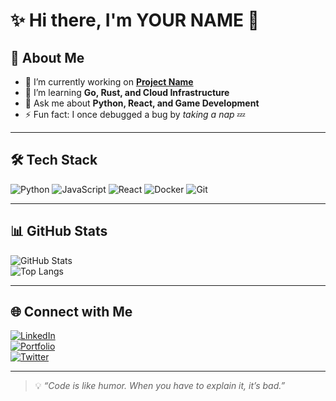 # ✨ Hi there, I'm YOUR NAME 👋 

## 🚀 About Me
- 🔭 I’m currently working on **[Project Name](https://github.com/yourproject)**
- 🌱 I’m learning **Go, Rust, and Cloud Infrastructure**
- 💬 Ask me about **Python, React, and Game Development**
- ⚡ Fun fact: I once debugged a bug by *taking a nap* 💤

---

## 🛠️ Tech Stack
![Python](https://img.shields.io/badge/Python-3776AB?logo=python&logoColor=white)
![JavaScript](https://img.shields.io/badge/JavaScript-333?logo=javascript&logoColor=F7DF1E)
![React](https://img.shields.io/badge/React-20232A?logo=react&logoColor=61DAFB)
![Docker](https://img.shields.io/badge/Docker-0db7ed?logo=docker&logoColor=white)
![Git](https://img.shields.io/badge/Git-F05032?logo=git&logoColor=white)

---

## 📊 GitHub Stats
![GitHub Stats](https://github-readme-stats.vercel.app/api?username=USERNAME&show_icons=true&theme=tokyonight)  
![Top Langs](https://github-readme-stats.vercel.app/api/top-langs/?username=USERNAME&layout=compact&theme=tokyonight)

---

## 🌐 Connect with Me
[![LinkedIn](https://img.shields.io/badge/LinkedIn-blue?logo=linkedin)](https://linkedin.com/in/YOURNAME)  
[![Portfolio](https://img.shields.io/badge/Portfolio-000?logo=vercel&logoColor=white)](https://your-portfolio.com)  
[![Twitter](https://img.shields.io/badge/Twitter-1DA1F2?logo=twitter&logoColor=white)](https://twitter.com/YOURHANDLE)

---

> 💡 *“Code is like humor. When you have to explain it, it’s bad.”*  
